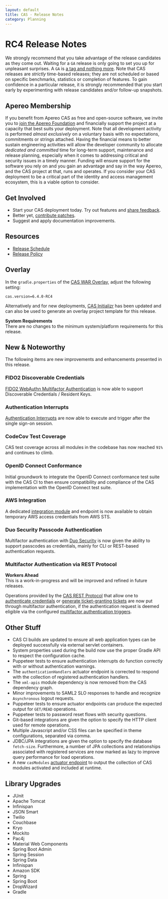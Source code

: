 ```yaml
---
layout: default
title: CAS - Release Notes
category: Planning
---
```


# RC4 Release Notes

We strongly recommend that you take advantage of the release candidates as they come out. Waiting for a `GA` release is only going to set
you up for unpleasant surprises. A `GA` is [a tag and nothing more](https://apereo.github.io/2017/03/08/the-myth-of-ga-rel/). Note that CAS
releases are *strictly* time-based releases; they are not scheduled 
or based on specific benchmarks, statistics or completion of features. To gain
confidence in a particular release, it is strongly recommended that you 
start early by experimenting with release candidates and/or follow-up snapshots.

## Apereo Membership

If you benefit from Apereo CAS as free and open-source software, we invite 
you to [join the Apereo Foundation](https://www.apereo.org/content/apereo-membership)
and financially support the project at a capacity that best suits your deployment. Note that all development activity
is performed *almost exclusively* on a voluntary basis with no expectations, commitments 
or strings attached. Having the financial means to better sustain engineering activities will 
allow the developer community to allocate *dedicated and committed* time for long-term support,
maintenance and release planning, especially when it comes to addressing critical and security issues in a timely manner. Funding will
ensure support for the software you rely on and you gain an advantage and say in the way Apereo, and the CAS project at that, runs
and operates. If you consider your CAS deployment to be a critical part of the identity 
and access management ecosystem, this is a viable option to consider.

## Get Involved

- Start your CAS deployment today. Try out features and [share feedback](/cas/Mailing-Lists.html).
- Better yet, [contribute patches](/cas/developer/Contributor-Guidelines.html).
- Suggest and apply documentation improvements.

## Resources

- [Release Schedule](https://github.com/apereo/cas/milestones)
- [Release Policy](/cas/developer/Release-Policy.html)

## Overlay

In the `gradle.properties` of the [CAS WAR Overlay](../installation/WAR-Overlay-Installation.html), adjust the following setting:

```properties
cas.version=6.4.0-RC4
```

Alternatively and for new deployments, [CAS Initializr](../installation/WAR-Overlay-Initializr.html) has been updated and can also
be used to generate an overlay project template for this release.

<div class="alert alert-info">
  <strong>System Requirements</strong><br/>There are no changes to the minimum system/platform requirements for this release.
</div>

## New & Noteworthy

The following items are new improvements and enhancements presented in this release.

### FIDO2 Discoverable Credentials

[FIDO2 WebAuthn Multifactor Authentication](../mfa/FIDO2-WebAuthn-Authentication.html) is now able to support
Discoverable Credentials / Resident Keys.

### Authentication Interrupts

[Authentication Interrupts](../webflow/Webflow-Customization-Interrupt.html) are now able
to execute and trigger after the single sign-on session.

### CodeCov Test Coverage

CAS test coverage across all modules in the codebase has now reached `91%` and continues to climb.

### OpenID Connect Conformance

Initial groundwork to integrate the OpenID Connect conformance test suite with the CAS CI to then
ensure compatibility and compliance of the CAS implementation with the OpenID Connect test suite.

### AWS Integration

A dedicated [integration module](../integration/AWS-Integration.html) and endpoint is 
now available to obtain temporary AWS access credentials from AWS STS.

### Duo Security Passcode Authentication

Multifactor authentication with [Duo Security](../mfa/DuoSecurity-Authentication.html) is now given the ability to support passcodes
as credentials, mainly for CLI or REST-based authentication requests.
 
### Multifactor Authentication via REST Protocol

<div class="alert alert-info">
  <strong>Workers Ahead</strong><br/>This is a work-in-progress and will be improved and refined in future releases. 
</div>

Operations provided by the [CAS REST Protocol](../protocol/REST-Protocol.html) that allow one to 
[authenticate credentials](../protocol/REST-Protocol-CredentialAuthentication.html)
or [generate ticket-granting tickets](../protocol/REST-Protocol-Request-TicketGrantingTicket.html) are 
now put through multifactor authentication, if the authentication request is deemed eligible
via the configured [multifactor authentication triggers](../mfa/Configuring-Multifactor-Authentication-Triggers.html).
     
## Other Stuff

- CAS CI builds are updated to ensure all web application types can be deployed successfully via external servlet containers.
- System properties used during the build now use the proper Gradle API to respect the configuration cache.
- Puppeteer tests to ensure authentication interrupts do function correctly with or without authentication warnings.
- The `authenticationHandlers` actuator endpoint is corrected to respond with the collection of registered authentication handlers.
- The `xml-apis` module dependency is now removed from the CAS dependency graph.
- Minor improvements to SAML2 SLO responses to handle and recognize `Asynchronous` logout requests.
- Puppeteer tests to ensure actuator endpoints can produce the expected output for `GET/READ` operations.
- Puppeteer tests to password reset flows with security questions.
- Git-based integrations are given the option to specify the HTTP client used for remote operations.
- Multiple Javascript and/or CSS files can be specified in theme configurations, separated via comma.
- JDBC/JPA integrations are given the option to specify the database `fetch-size`. Furthermore, a number of JPA collections 
  and relationships associated with registered services are now marked as lazy to improve query performance for load operations.
- A new `casModules` [actuator endpoint](../configuration/Configuration-Metadata-Repository.html) to output the collection of CAS modules activated and included at runtime.

## Library Upgrades

- JUnit
- Apache Tomcat
- Infinispan
- JSON Smart
- Twilio
- Couchbase
- Kryo
- Mockito
- Pac4j
- Material Web Components
- Spring Boot Admin
- Spring Session
- Spring Data
- Infinispan
- Amazon SDK
- Spring
- Spring Boot
- DropWizard
- Gradle
